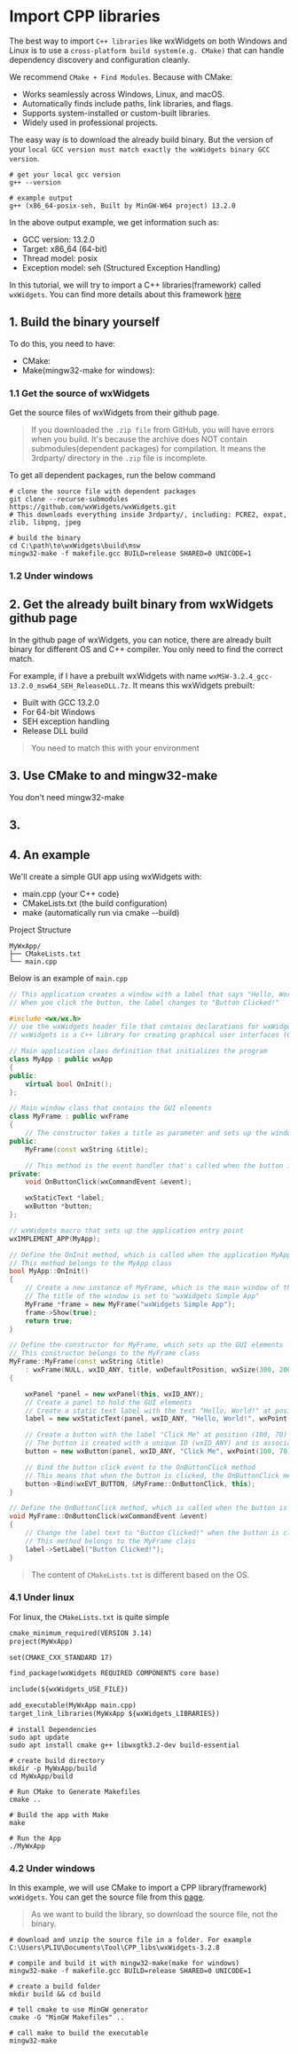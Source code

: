 # Import CPP libraries

The best way to import `C++ libraries` like wxWidgets on both Windows and Linux is to use a 
`cross-platform build system(e.g. CMake)` that can handle dependency discovery and configuration cleanly.

We recommend `CMake + Find Modules`. Because with CMake:
- Works seamlessly across Windows, Linux, and macOS.
- Automatically finds include paths, link libraries, and flags.
- Supports system-installed or custom-built libraries.
- Widely used in professional projects.

The easy way is to download the already build binary.
But the version of your `local GCC version must match exactly the wxWidgets binary GCC version`. 

```shell
# get your local gcc version
g++ --version

# example output
g++ (x86_64-posix-seh, Built by MinGW-W64 project) 13.2.0
```

In the above output example, we get information such as:
- GCC version: 13.2.0 
- Target: x86_64 (64-bit)
- Thread model: posix 
- Exception model: seh (Structured Exception Handling)

In this tutorial, we will try to import a C++ libraries(framework) called `wxWidgets`. You can find more details about 
this framework [here](https://wxwidgets.org/) 

## 1. Build the binary yourself

To do this, you need to have:
- CMake:
- Make(mingw32-make for windows):

### 1.1 Get the source of wxWidgets
Get the source files of wxWidgets from their github page.

> If you downloaded the `.zip file` from GitHub, you will have errors when you build. It's because the archive 
> does NOT contain submodules(dependent packages) for compilation. It means the 3rdparty/ directory in 
> the `.zip` file is incomplete.

To get all dependent packages, run the below command
```shell
# clone the source file with dependent packages
git clone --recurse-submodules https://github.com/wxWidgets/wxWidgets.git
# This downloads everything inside 3rdparty/, including: PCRE2, expat, zlib, libpng, jpeg

# build the binary
cd C:\path\to\wxWidgets\build\msw
mingw32-make -f makefile.gcc BUILD=release SHARED=0 UNICODE=1
```


### 1.2 Under windows



## 2. Get the already built binary from wxWidgets github page

In the github page of wxWidgets, you can notice, there are already built binary for different OS and C++ compiler.
You only need to find the correct match.

For example, if I have a prebuilt wxWidgets with name `wxMSW-3.2.4_gcc-13.2.0_msw64_SEH_ReleaseDLL.7z`.
It means this wxWidgets prebuilt: 
- Built with GCC 13.2.0
- For 64-bit Windows
- SEH exception handling
- Release DLL build

> You need to match this with your environment

## 3. Use CMake to  and mingw32-make

You don't need mingw32-make

## 3. 
## 4. An example

We'll create a simple GUI app using wxWidgets with:

- main.cpp (your C++ code)
- CMakeLists.txt (the build configuration)
- make (automatically run via cmake --build)

Project Structure

```shell
MyWxApp/
├── CMakeLists.txt
└── main.cpp
```

Below is an example of `main.cpp`

```cpp
// This application creates a window with a label that says "Hello, World!" and a button labeled "Click Me"
// When you click the button, the label changes to "Button Clicked!"

#include <wx/wx.h>
// use the wxWidgets header file that contains declarations for wxWidgets classes and functions
// wxWidgets is a C++ library for creating graphical user interfaces (GUIs).

// Main application class definition that initializes the program
class MyApp : public wxApp
{
public:
    virtual bool OnInit();
};

// Main window class that contains the GUI elements
class MyFrame : public wxFrame
{
    // The constructor takes a title as parameter and sets up the window
public:
    MyFrame(const wxString &title);

    // This method is the event handler that's called when the button is clicked
private:
    void OnButtonClick(wxCommandEvent &event);

    wxStaticText *label;
    wxButton *button;
};

// wxWidgets macro that sets up the application entry point
wxIMPLEMENT_APP(MyApp);

// Define the OnInit method, which is called when the application MyApp starts
// This method belongs to the MyApp class
bool MyApp::OnInit()
{
    // Create a new instance of MyFrame, which is the main window of the application
    // The title of the window is set to "wxWidgets Simple App"
    MyFrame *frame = new MyFrame("wxWidgets Simple App");
    frame->Show(true);
    return true;
}

// Define the constructor for MyFrame, which sets up the GUI elements
// This constructor belongs to the MyFrame class
MyFrame::MyFrame(const wxString &title)
    : wxFrame(NULL, wxID_ANY, title, wxDefaultPosition, wxSize(300, 200))
{

    wxPanel *panel = new wxPanel(this, wxID_ANY);
    // Create a panel to hold the GUI elements
    // Create a static text label with the text "Hello, World!" at position (100, 30) on the panel
    label = new wxStaticText(panel, wxID_ANY, "Hello, World!", wxPoint(100, 30));

    // Create a button with the label "Click Me" at position (100, 70) on the panel
    // The button is created with a unique ID (wxID_ANY) and is associated with the panel
    button = new wxButton(panel, wxID_ANY, "Click Me", wxPoint(100, 70));

    // Bind the button click event to the OnButtonClick method
    // This means that when the button is clicked, the OnButtonClick method will be called
    button->Bind(wxEVT_BUTTON, &MyFrame::OnButtonClick, this);
}

// Define the OnButtonClick method, which is called when the button is clicked
void MyFrame::OnButtonClick(wxCommandEvent &event)
{
    // Change the label text to "Button Clicked!" when the button is clicked
    // This method belongs to the MyFrame class
    label->SetLabel("Button Clicked!");
}
```

> The content of `CMakeLists.txt` is different based on the OS. 

### 4.1 Under linux

For linux, the `CMakeLists.txt` is quite simple

```txt
cmake_minimum_required(VERSION 3.14)
project(MyWxApp)

set(CMAKE_CXX_STANDARD 17)

find_package(wxWidgets REQUIRED COMPONENTS core base)

include(${wxWidgets_USE_FILE})

add_executable(MyWxApp main.cpp)
target_link_libraries(MyWxApp ${wxWidgets_LIBRARIES})

```

```shell
# install Dependencies
sudo apt update
sudo apt install cmake g++ libwxgtk3.2-dev build-essential

# create build directory
mkdir -p MyWxApp/build
cd MyWxApp/build

# Run CMake to Generate Makefiles
cmake ..

# Build the app with Make
make

# Run the App
./MyWxApp
```

### 4.2 Under windows



In this example, we will use CMake to import a CPP library(framework) `wxWidgets`. You can get the source file from
this [page](https://github.com/wxWidgets/wxWidgets/releases). 

> As we want to build the library, so download the source file, not the binary.
> 

```shell
# download and unzip the source file in a folder. For example
C:\Users\PLIU\Documents\Tool\CPP_libs\wxWidgets-3.2.8

# compile and build it with mingw32-make(make for windows)
mingw32-make -f makefile.gcc BUILD=release SHARED=0 UNICODE=1

# create a build folder
mkdir build && cd build

# tell cmake to use MinGW generator
cmake -G "MinGW Makefiles" ..

# call make to build the executable
mingw32-make
```

